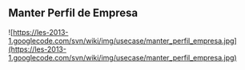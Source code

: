 ## Manter Perfil de Empresa ##

![https://les-2013-1.googlecode.com/svn/wiki/img/usecase/manter_perfil_empresa.jpg](https://les-2013-1.googlecode.com/svn/wiki/img/usecase/manter_perfil_empresa.jpg)
